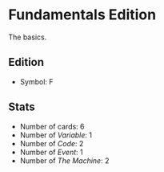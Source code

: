Fundamentals Edition
=========

The basics.


Edition
---------

* Symbol: F

Stats
---------

* Number of cards: 6
* Number of _Variable_: 1
* Number of _Code_: 2
* Number of _Event_: 1
* Number of _The Machine_: 2